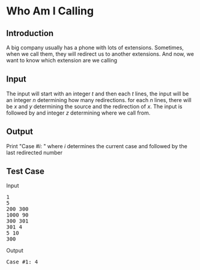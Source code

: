 # Who Am I Calling

## Introduction

A big company usually has a phone with lots of extensions. Sometimes, when we call them, they will redirect us to another extensions. And now, we want to know which extension are we calling

## Input

The input will start with an integer $t$ and then each $t$ lines, the input will be an integer $n$ determining how many redirections. for each $n$ lines, there will be $x$ and $y$ determining the source and the redirection of $x$. The input is followed by and integer $z$ determining where we call from.

## Output

Print "Case #$i$: " where $i$ determines the current case and followed by the last redirected number

## Test Case

Input

<pre>
1
5
200 300
1000 90
300 301
301 4
5 10
300
</pre>

Output

<pre>
Case #1: 4
</pre>
